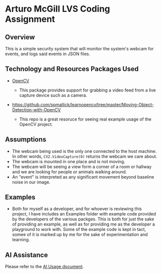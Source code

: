 Arturo McGill LVS Coding Assignment
===================================

Overview
--------
This is a simple security system that will monitor the system's webcam for events, and logs said events in JSON files.

Technology and Resources Packages Used
------------------------
* [OpenCV](https://pypi.org/project/opencv-python/)
    * This package provides support for grabbing a video feed from a live capture device such as a camera.

* https://github.com/spmallick/learnopencv/tree/master/Moving-Object-Detection-with-OpenCV
  * This repo is a great resoruce for seeing real example usage of the OpenCV project.  

Assumptions
-----------
* The webcam being used is the only one connected to the host machine. In other words, `CV2.VideoCapture(0)` returns the webcam we care about.
* The webcam is mounted in one place and is not moving.
* The webcam will be seeing a view form a corner of a room or hallway and we are looking for people or animals walking around.
* An "event" is interpreted as any significant movement beyond baseline noise in our image. 


Examples
--------
* Both for myself as a developer, and for whoever is reviewing this project, I have includes an Examples folder with example code provided by the developers of the various packges. This is both for just the sake of providing an example, as well as for providing me as the developer a playground to work with. Some of the example code is kept in tact, somee of it is marked up by me for the sake of experimentation and learning.

AI Assistance
-------------
Please refer to the [AI Usage document](AI_Usage.md).